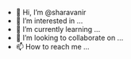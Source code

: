 - 👋 Hi, I’m @sharavanir
- 👀 I’m interested in ...
- 🌱 I’m currently learning ...
- 💞️ I’m looking to collaborate on ...
- 📫 How to reach me ...



<!---
sharavanir/sharavanir is a ✨ special ✨ repository because its `README.md` (this file) appears on your GitHub profile.
You can click the Preview link to take a look at your changes.
--->
